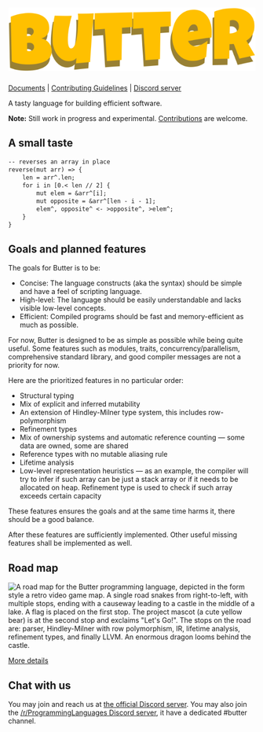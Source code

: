 # ![Butter](butter_text_only.svg)

[Documents](doc/README.md) | [Contributing Guidelines](CONTRIBUTING.md) | [Discord server](https://discord.gg/U75vxW5scB)

A tasty language for building efficient software.

**Note:** Still work in progress and experimental. [Contributions](CONTRIBUTING.md) are welcome.

## A small taste

```butter
-- reverses an array in place
reverse(mut arr) => {
    len = arr^.len;
    for i in [0.< len // 2] {
        mut elem = &arr^[i];
        mut opposite = &arr^[len - i - 1];
        elem^, opposite^ <- >opposite^, >elem^;
    }
}
```

## Goals and planned features

The goals for Butter is to be:

- Concise: The language constructs (aka the syntax) should be simple and have a feel of scripting language.
- High-level: The language should be easily understandable and lacks visible low-level concepts.
- Efficient: Compiled programs should be fast and memory-efficient as much as possible.

For now, Butter is designed to be as simple as possible while being quite useful. Some features such as modules, traits, concurrency/parallelism, comprehensive standard library, and good compiler messages are not a priority for now.

Here are the prioritized features in no particular order:

- Structural typing
- Mix of explicit and inferred mutability
- An extension of Hindley-Milner type system, this includes row-polymorphism
- Refinement types
- Mix of ownership systems and automatic reference counting &mdash; some data are owned, some are shared
- Reference types with no mutable aliasing rule
- Lifetime analysis
- Low-level representation heuristics &mdash; as an example, the compiler will try to infer if such array can be just a stack array or if it needs to be allocated on heap. Refinement type is used to check if such array exceeds certain capacity

These features ensures the goals and at the same time harms it, there should be a good balance.

After these features are sufficiently implemented. Other useful missing features shall be implemented as well.

## Road map

![A road map for the Butter programming language, depicted in the form style a retro video game map. A single road snakes from right-to-left, with multiple stops, ending with a causeway leading to a castle in the middle of a lake. A flag is placed on the first stop. The project mascot (a cute yellow bear) is at the second stop and exclaims "Let's Go!". The stops on the road are: parser, Hindley-Milner with row polymorphism, IR, lifetime analysis, refinement types, and finally LLVM. An enormous dragon looms behind the castle.](./roadmap.webp)

[More details](https://github.com/neverRare/butter/projects/1)

## Chat with us

You may join and reach us at [the official Discord server](https://discord.gg/U75vxW5scB). You may also join the [/r/ProgrammingLanguages Discord server](https://discord.gg/4Kjt3ZE), it have a dedicated #butter channel.
